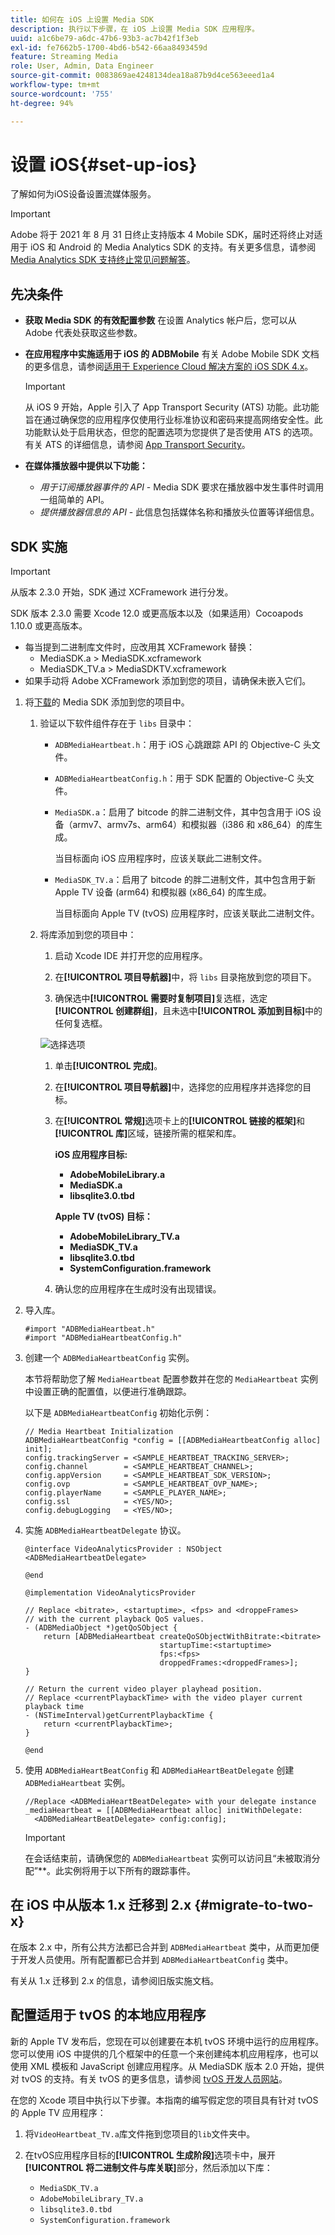 ```yaml
---
title: 如何在 iOS 上设置 Media SDK
description: 执行以下步骤，在 iOS 上设置 Media SDK 应用程序。
uuid: a1c6be79-a6dc-47b6-93b3-ac7b42f1f3eb
exl-id: fe7662b5-1700-4bd6-b542-66aa8493459d
feature: Streaming Media
role: User, Admin, Data Engineer
source-git-commit: 0083869ae4248134dea18a87b9d4ce563eeed1a4
workflow-type: tm+mt
source-wordcount: '755'
ht-degree: 94%

---
```


# 设置 iOS{#set-up-ios}

了解如何为iOS设备设置流媒体服务。

>[!IMPORTANT]
>
>Adobe 将于 2021 年 8 月 31 日终止支持版本 4 Mobile SDK，届时还将终止对适用于 iOS 和 Android 的 Media Analytics SDK 的支持。有关更多信息，请参阅 [Media Analytics SDK 支持终止常见问题解答](/help/additional-resources/end-of-support-faqs.md)。

## 先决条件

* **获取 Media SDK 的有效配置参数**
在设置 Analytics 帐户后，您可以从 Adobe 代表处获取这些参数。
* **在应用程序中实施适用于 iOS 的 ADBMobile**
有关 Adobe Mobile SDK 文档的更多信息，请参阅[适用于 Experience Cloud 解决方案的 iOS SDK 4.x](https://experienceleague.adobe.com/docs/mobile-services/ios/overview.html?lang=zh-Hans)。

  >[!IMPORTANT]
  >
  >从 iOS 9 开始，Apple 引入了 App Transport Security (ATS) 功能。此功能旨在通过确保您的应用程序仅使用行业标准协议和密码来提高网络安全性。此功能默认处于启用状态，但您的配置选项为您提供了是否使用 ATS 的选项。有关 ATS 的详细信息，请参阅 [App Transport Security](https://experienceleague.adobe.com/docs/mobile-services/ios/config-ios/app-transport-security.html?lang=zh-Hans)。

* **在媒体播放器中提供以下功能：**

   * _用于订阅播放器事件的 API_ - Media SDK 要求在播放器中发生事件时调用一组简单的 API。
   * _提供播放器信息的 API_ - 此信息包括媒体名称和播放头位置等详细信息。

## SDK 实施

>[!IMPORTANT]
>
>从版本 2.3.0 开始，SDK 通过 XCFramework 进行分发。
>
>SDK 版本 2.3.0 需要 Xcode 12.0 或更高版本以及（如果适用）Cocoapods 1.10.0 或更高版本。

* 每当提到二进制库文件时，应改用其 XCFramework 替换：
   * MediaSDK.a > MediaSDK.xcframework
   * MediaSDK_TV.a > MediaSDKTV.xcframework
* 如果手动将 Adobe XCFramework 添加到您的项目，请确保未嵌入它们。

1. 将[下载](/help/getting-started/download-sdks.md)的 Media SDK 添加到您的项目中。

   1. 验证以下软件组件存在于 `libs` 目录中：

      * `ADBMediaHeartbeat.h`：用于 iOS 心跳跟踪 API 的 Objective-C 头文件。
      * `ADBMediaHeartbeatConfig.h`：用于 SDK 配置的 Objective-C 头文件。
      * `MediaSDK.a`：启用了 bitcode 的胖二进制文件，其中包含用于 iOS 设备（armv7、armv7s、arm64）和模拟器（i386 和 x86_64）的库生成。

        当目标面向 iOS 应用程序时，应该关联此二进制文件。

      * `MediaSDK_TV.a`：启用了 bitcode 的胖二进制文件，其中包含用于新 Apple TV 设备 (arm64) 和模拟器 (x86_64) 的库生成。

        当目标面向 Apple TV (tvOS) 应用程序时，应该关联此二进制文件。

   1. 将库添加到您的项目中：

      1. 启动 Xcode IDE 并打开您的应用程序。
      1. 在&#x200B;**[!UICONTROL 项目导航器]**&#x200B;中，将 `libs` 目录拖放到您的项目下。

      1. 确保选中&#x200B;**[!UICONTROL 需要时复制项目]**&#x200B;复选框，选定&#x200B;**[!UICONTROL 创建群组]**，且未选中&#x200B;**[!UICONTROL 添加到目标]**&#x200B;中的任何复选框。

      ![选择选项](assets/choose-options_ios.png)

      1. 单击&#x200B;**[!UICONTROL 完成]**。
      1. 在&#x200B;**[!UICONTROL 项目导航器]**&#x200B;中，选择您的应用程序并选择您的目标。
      1. 在&#x200B;**[!UICONTROL 常规]**&#x200B;选项卡上的&#x200B;**[!UICONTROL 链接的框架]**&#x200B;和&#x200B;**[!UICONTROL 库]**&#x200B;区域，链接所需的框架和库。

         **iOS 应用程序目标:**

         * **AdobeMobileLibrary.a**
         * **MediaSDK.a**
         * **libsqlite3.0.tbd**

         **Apple TV (tvOS) 目标：**

         * **AdobeMobileLibrary_TV.a**
         * **MediaSDK_TV.a**
         * **libsqlite3.0.tbd**
         * **SystemConfiguration.framework**

      1. 确认您的应用程序在生成时没有出现错误。

1. 导入库。

   ```
   #import "ADBMediaHeartbeat.h"
   #import "ADBMediaHeartbeatConfig.h"
   ```

1. 创建一个 `ADBMediaHeartbeatConfig` 实例。

   本节将帮助您了解 `MediaHeartbeat` 配置参数并在您的 `MediaHeartbeat` 实例中设置正确的配置值，以便进行准确跟踪。

   以下是 `ADBMediaHeartbeatConfig` 初始化示例：

   ```
   // Media Heartbeat Initialization
   ADBMediaHeartbeatConfig *config = [[ADBMediaHeartbeatConfig alloc] init];
   config.trackingServer = <SAMPLE_HEARTBEAT_TRACKING_SERVER>;
   config.channel        = <SAMPLE_HEARTBEAT_CHANNEL>;
   config.appVersion     = <SAMPLE_HEARTBEAT_SDK_VERSION>;
   config.ovp            = <SAMPLE_HEARTBEAT_OVP_NAME>;
   config.playerName     = <SAMPLE_PLAYER_NAME>;
   config.ssl            = <YES/NO>;
   config.debugLogging   = <YES/NO>;
   ```

1. 实施 `ADBMediaHeartbeatDelegate` 协议。

   ```
   @interface VideoAnalyticsProvider : NSObject <ADBMediaHeartbeatDelegate>
   
   @end
   
   @implementation VideoAnalyticsProvider
   
   // Replace <bitrate>, <startuptime>, <fps> and <droppeFrames>  
   // with the current playback QoS values.
   - (ADBMediaObject *)getQoSObject {
       return [ADBMediaHeartbeat createQoSObjectWithBitrate:<bitrate>  
                                 startupTime:<startuptime>   
                                 fps:<fps>  
                                 droppedFrames:<droppedFrames>];
   }
   
   // Return the current video player playhead position.
   // Replace <currentPlaybackTime> with the video player current playback time
   - (NSTimeInterval)getCurrentPlaybackTime {
       return <currentPlaybackTime>;
   }
   
   @end
   ```

1. 使用 `ADBMediaHeartBeatConfig` 和 `ADBMediaHeartBeatDelegate` 创建 `ADBMediaHeartbeat` 实例。

   ```
   //Replace <ADBMediaHeartBeatDelegate> with your delegate instance
   _mediaHeartbeat = [[ADBMediaHeartbeat alloc] initWithDelegate:
     <ADBMediaHeartBeatDelegate> config:config];
   ```

   >[!IMPORTANT]
   >
   >在会话结束前，请确保您的 `ADBMediaHeartbeat` 实例可以访问且“未被取消分配”**。此实例将用于以下所有的跟踪事件。

## 在 iOS 中从版本 1.x 迁移到 2.x {#migrate-to-two-x}

在版本 2.x 中，所有公共方法都已合并到 `ADBMediaHeartbeat` 类中，从而更加便于开发人员使用。所有配置都已合并到 `ADBMediaHeartbeatConfig` 类中。

有关从 1.x 迁移到 2.x 的信息，请参阅旧版实施文档。

## 配置适用于 tvOS 的本地应用程序

新的 Apple TV 发布后，您现在可以创建要在本机 tvOS 环境中运行的应用程序。您可以使用 iOS 中提供的几个框架中的任意一个来创建纯本机应用程序，也可以使用 XML 模板和 JavaScript 创建应用程序。从 MediaSDK 版本 2.0 开始，提供对 tvOS 的支持。有关 tvOS 的更多信息，请参阅 [tvOS 开发人员网站](https://developer.apple.com/cn/tvos/)。

在您的 Xcode 项目中执行以下步骤。本指南的编写假定您的项目具有针对 tvOS 的 Apple TV 应用程序：

1. 将`VideoHeartbeat_TV.a`库文件拖到您项目的`lib`文件夹中。

1. 在tvOS应用程序目标的&#x200B;**[!UICONTROL 生成阶段]**&#x200B;选项卡中，展开&#x200B;**[!UICONTROL 将二进制文件与库关联]**&#x200B;部分，然后添加以下库：

   * `MediaSDK_TV.a`
   * `AdobeMobileLibrary_TV.a`
   * `libsqlite3.0.tbd`
   * `SystemConfiguration.framework`
